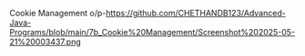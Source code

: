 Cookie Management o/p-https://github.com/CHETHANDB123/Advanced-Java-Programs/blob/main/7b_Cookie%20Management/Screenshot%202025-05-21%20003437.png
